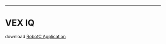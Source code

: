------

# VEX IQ

download [RobotC Application](https://www.robotc.net/files/download/vex/ROBOTCforVEXRobotics_456Release.exe)
